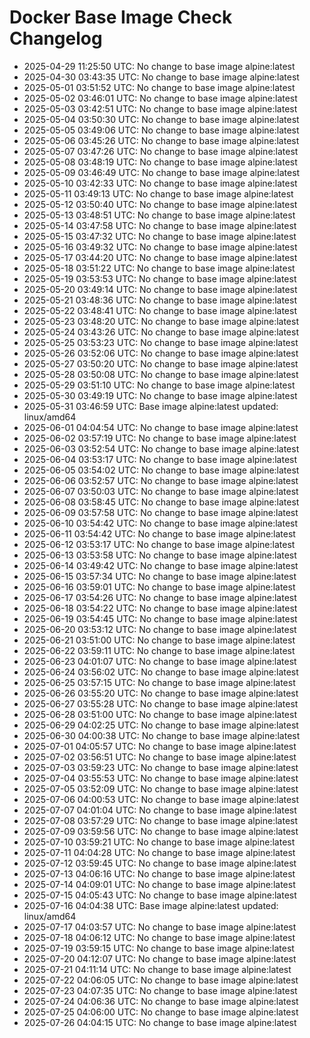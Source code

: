 # Docker Base Image Check Changelog

* 2025-04-29 11:25:50 UTC: No change to base image alpine:latest
* 2025-04-30 03:43:35 UTC: No change to base image alpine:latest
* 2025-05-01 03:51:52 UTC: No change to base image alpine:latest
* 2025-05-02 03:46:01 UTC: No change to base image alpine:latest
* 2025-05-03 03:42:51 UTC: No change to base image alpine:latest
* 2025-05-04 03:50:30 UTC: No change to base image alpine:latest
* 2025-05-05 03:49:06 UTC: No change to base image alpine:latest
* 2025-05-06 03:45:26 UTC: No change to base image alpine:latest
* 2025-05-07 03:47:26 UTC: No change to base image alpine:latest
* 2025-05-08 03:48:19 UTC: No change to base image alpine:latest
* 2025-05-09 03:46:49 UTC: No change to base image alpine:latest
* 2025-05-10 03:42:33 UTC: No change to base image alpine:latest
* 2025-05-11 03:49:13 UTC: No change to base image alpine:latest
* 2025-05-12 03:50:40 UTC: No change to base image alpine:latest
* 2025-05-13 03:48:51 UTC: No change to base image alpine:latest
* 2025-05-14 03:47:58 UTC: No change to base image alpine:latest
* 2025-05-15 03:47:32 UTC: No change to base image alpine:latest
* 2025-05-16 03:49:32 UTC: No change to base image alpine:latest
* 2025-05-17 03:44:20 UTC: No change to base image alpine:latest
* 2025-05-18 03:51:22 UTC: No change to base image alpine:latest
* 2025-05-19 03:53:53 UTC: No change to base image alpine:latest
* 2025-05-20 03:49:14 UTC: No change to base image alpine:latest
* 2025-05-21 03:48:36 UTC: No change to base image alpine:latest
* 2025-05-22 03:48:41 UTC: No change to base image alpine:latest
* 2025-05-23 03:48:20 UTC: No change to base image alpine:latest
* 2025-05-24 03:43:26 UTC: No change to base image alpine:latest
* 2025-05-25 03:53:23 UTC: No change to base image alpine:latest
* 2025-05-26 03:52:06 UTC: No change to base image alpine:latest
* 2025-05-27 03:50:20 UTC: No change to base image alpine:latest
* 2025-05-28 03:50:08 UTC: No change to base image alpine:latest
* 2025-05-29 03:51:10 UTC: No change to base image alpine:latest
* 2025-05-30 03:49:19 UTC: No change to base image alpine:latest
* 2025-05-31 03:46:59 UTC: Base image alpine:latest updated: linux/amd64
* 2025-06-01 04:04:54 UTC: No change to base image alpine:latest
* 2025-06-02 03:57:19 UTC: No change to base image alpine:latest
* 2025-06-03 03:52:54 UTC: No change to base image alpine:latest
* 2025-06-04 03:53:17 UTC: No change to base image alpine:latest
* 2025-06-05 03:54:02 UTC: No change to base image alpine:latest
* 2025-06-06 03:52:57 UTC: No change to base image alpine:latest
* 2025-06-07 03:50:03 UTC: No change to base image alpine:latest
* 2025-06-08 03:58:45 UTC: No change to base image alpine:latest
* 2025-06-09 03:57:58 UTC: No change to base image alpine:latest
* 2025-06-10 03:54:42 UTC: No change to base image alpine:latest
* 2025-06-11 03:54:42 UTC: No change to base image alpine:latest
* 2025-06-12 03:53:17 UTC: No change to base image alpine:latest
* 2025-06-13 03:53:58 UTC: No change to base image alpine:latest
* 2025-06-14 03:49:42 UTC: No change to base image alpine:latest
* 2025-06-15 03:57:34 UTC: No change to base image alpine:latest
* 2025-06-16 03:59:01 UTC: No change to base image alpine:latest
* 2025-06-17 03:54:26 UTC: No change to base image alpine:latest
* 2025-06-18 03:54:22 UTC: No change to base image alpine:latest
* 2025-06-19 03:54:45 UTC: No change to base image alpine:latest
* 2025-06-20 03:53:12 UTC: No change to base image alpine:latest
* 2025-06-21 03:51:00 UTC: No change to base image alpine:latest
* 2025-06-22 03:59:11 UTC: No change to base image alpine:latest
* 2025-06-23 04:01:07 UTC: No change to base image alpine:latest
* 2025-06-24 03:56:02 UTC: No change to base image alpine:latest
* 2025-06-25 03:57:15 UTC: No change to base image alpine:latest
* 2025-06-26 03:55:20 UTC: No change to base image alpine:latest
* 2025-06-27 03:55:28 UTC: No change to base image alpine:latest
* 2025-06-28 03:51:00 UTC: No change to base image alpine:latest
* 2025-06-29 04:02:25 UTC: No change to base image alpine:latest
* 2025-06-30 04:00:38 UTC: No change to base image alpine:latest
* 2025-07-01 04:05:57 UTC: No change to base image alpine:latest
* 2025-07-02 03:56:51 UTC: No change to base image alpine:latest
* 2025-07-03 03:59:23 UTC: No change to base image alpine:latest
* 2025-07-04 03:55:53 UTC: No change to base image alpine:latest
* 2025-07-05 03:52:09 UTC: No change to base image alpine:latest
* 2025-07-06 04:00:53 UTC: No change to base image alpine:latest
* 2025-07-07 04:01:04 UTC: No change to base image alpine:latest
* 2025-07-08 03:57:29 UTC: No change to base image alpine:latest
* 2025-07-09 03:59:56 UTC: No change to base image alpine:latest
* 2025-07-10 03:59:21 UTC: No change to base image alpine:latest
* 2025-07-11 04:04:28 UTC: No change to base image alpine:latest
* 2025-07-12 03:59:45 UTC: No change to base image alpine:latest
* 2025-07-13 04:06:16 UTC: No change to base image alpine:latest
* 2025-07-14 04:09:01 UTC: No change to base image alpine:latest
* 2025-07-15 04:05:43 UTC: No change to base image alpine:latest
* 2025-07-16 04:04:38 UTC: Base image alpine:latest updated: linux/amd64
* 2025-07-17 04:03:57 UTC: No change to base image alpine:latest
* 2025-07-18 04:06:12 UTC: No change to base image alpine:latest
* 2025-07-19 03:59:15 UTC: No change to base image alpine:latest
* 2025-07-20 04:12:07 UTC: No change to base image alpine:latest
* 2025-07-21 04:11:14 UTC: No change to base image alpine:latest
* 2025-07-22 04:06:05 UTC: No change to base image alpine:latest
* 2025-07-23 04:07:35 UTC: No change to base image alpine:latest
* 2025-07-24 04:06:36 UTC: No change to base image alpine:latest
* 2025-07-25 04:06:00 UTC: No change to base image alpine:latest
* 2025-07-26 04:04:15 UTC: No change to base image alpine:latest
